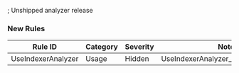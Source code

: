 ﻿; Unshipped analyzer release

### New Rules

Rule ID             | Category | Severity | Notes
--------------------|----------|----------|--------------------
UseIndexerAnalyzer  | Usage   |  Hidden  | UseIndexerAnalyzer_UseIndexSignature

